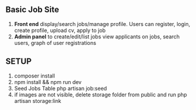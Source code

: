 <h2>Basic Job Site</h2>

<ol>
  <li>
    <b>Front end</b> display/search jobs/manage profile. Users can register, login, create profile, upload cv, apply to job
  </li>
  <li>
    <b>Admin panel</b> to create/edit/list jobs view applicants on jobs, search users, graph of user registrations <br />
  </li>
</ol>

<h2>SETUP</h2>
<ol>
  <li>
    composer install
  </li>
  <li>
    npm install && npm run dev
  </li>
  <li>
  	Seed Jobs Table
  	php artisan job:seed
  </li>

  <li>
  	if images are not visible, delete storage folder from public and run
  	php artisan storage:link
  </li>
</ol>
